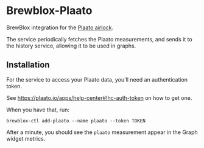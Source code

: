 # Brewblox-Plaato

BrewBlox integration for the [Plaato airlock](https://plaato.io).

The service periodically fetches the Plaato measurements, and sends it to the history service, allowing it to be used in graphs.

## Installation

For the service to access your Plaato data, you'll need an authentication token.

See https://plaato.io/apps/help-center#!hc-auth-token on how to get one.

When you have that, run:

```
brewblox-ctl add-plaato --name plaato --token TOKEN
```

After a minute, you should see the `plaato` measurement appear in the Graph widget metrics.
